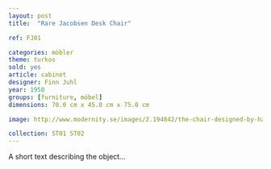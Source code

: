 ```yaml
---
layout: post
title:  "Rare Jacobsen Desk Chair"

ref: FJ01

categories: möbler
theme: turkos
sold: yes
article: cabinet
designer: Finn Juhl
year: 1950
groups: [furniture, möbel]
dimensions: 70.0 cm x 45.0 cm x 75.0 cm

image: http://www.modernity.se/images/2.194842/the-chair-designed-by-hans-wegner-for-johannes-han.jpeg

collection: ST01 ST02
---
```


A short text describing the object...
